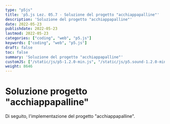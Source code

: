 ```yaml
---
type: "p5js"
title: 'p5.js Lez. 05.7 - Soluzione del progetto "acchiappapalline"'
description: 'Soluzione del progetto "acchiappapalline"'
date: 2022-05-23
publishdate: 2022-05-23
lastmod: 2022-05-23
categories: ["coding", "web", "p5.js"]
keywords: ["coding", "web", "p5.js"]
draft: false
toc: false
summary: 'Soluzione del progetto "acchiappapalline"'
customJS: ["/static/js/p5-1.2.0-min.js", "/static/js/p5.sound-1.2.0-min.js", "/static/coding/web/p5js/progettoAcchiappapalline.js"]
weight: 8646
---
```


# Soluzione progetto "acchiappapalline"

Di seguito, l'implementazione del progetto "acchiappapalline".

<div id="acchiappapalline"></div>
